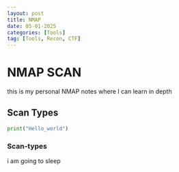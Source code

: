 ```yaml
---
layout: post
title: NMAP
date: 05-01-2025
categories: [Tools]
tag: [Tools, Recon, CTF]
---
```



# NMAP SCAN

this is my personal NMAP notes where I can learn in depth


## Scan Types

```python
print("Hello_world")
```

### Scan-types

i am going to sleep 
